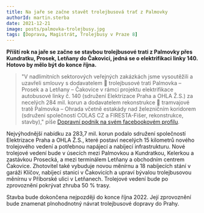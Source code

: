 ```yaml
---
title: Na jaře se začne stavět trolejbusová trať z Palmovky
authorId: martin.sterba
date: 2021-12-21
image: posts/palmovka-trolejbusy.jpg
tags: [Doprava, Magistrát, Trolejbusy v Praze 8]
---
```


**Příští rok na jaře se začne se stavbou trolejbusové trati z Palmovky přes Kundratku, Prosek, Letňany do Čakovici, jedná se o elektrifikaci linky 140. Hotovo by mělo být do konce října.**

>"V nadlimitních sektorových veřejných zakázkách jsme vysoutěžili a uzavřeli smlouvy s dodavatelem 🚎 trolejbusové trati Palmovka – Prosek a a Letňany – Čakovice v rámci projektu elektrifikace autobusové linky č. 140 (sdružení Elektrizace Praha a OHLA Ž.S.) za necelých 284 mil. korun a dodavatelem rekonstrukce 🚋 tramvajové tratě Palmovka – Ohrada včetně estakády nad železničním koridorem (sdružení společností COLAS CZ a FIRESTA-Fišer, rekonstrukce, stavby)," píše [Dopravní podnik na svém facebookovém profilu](https://www.facebook.com/519448214811701/posts/4634635416626273/?d=n).

Nejvýhodnější nabídku za 283,7 mil. korun podalo sdružení společností Elektrizace Praha a OHLA Ž.S., které postaví necelých 15 kilometrů nového trolejového vedení a potřebnou napájecí a nabíjecí infrastrukturu. Nové trolejové vedení bude v úsecích mezi Palmovkou a Kundratkou, Kelerkou a zastávkou Prosecká, a mezi terminálem Letňany a obchodním centrem Čakovice. Zhotovitel také vybuduje novou měnírnu a 18 nabíjecích stání v garáži Klíčov, nabíjecí stanici v Čakovicích a upraví bývalou trolejbusovou měnírnu v Příborské ulici v Letňanech. Trolejové vedení bude po zprovoznění pokrývat zhruba 50 % trasy. 

Stavba bude dokončena nejpozději do konce října 2022. Její zprovoznění bude znamenat plnohodnotný návrat trolejbusové dopravy do Prahy.
